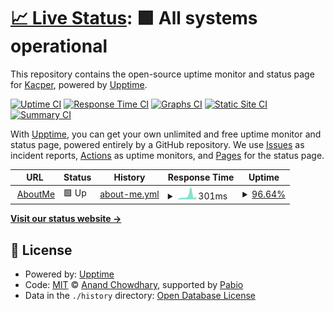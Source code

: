 # [📈 Live Status](https://KacperPilkowski.github.io/aboutme-upptime): <!--live status--> **🟩 All systems operational**

This repository contains the open-source uptime monitor and status page for [Kacper](http://kacperpilkowski.com/), powered by [Upptime](https://github.com/upptime/upptime).

[![Uptime CI](https://github.com/KacperPilkowski/aboutme-upptime/workflows/Uptime%20CI/badge.svg)](https://github.com/KacperPilkowski/aboutme-upptime/actions?query=workflow%3A%22Uptime+CI%22)
[![Response Time CI](https://github.com/KacperPilkowski/aboutme-upptime/workflows/Response%20Time%20CI/badge.svg)](https://github.com/KacperPilkowski/aboutme-upptime/actions?query=workflow%3A%22Response+Time+CI%22)
[![Graphs CI](https://github.com/KacperPilkowski/aboutme-upptime/workflows/Graphs%20CI/badge.svg)](https://github.com/KacperPilkowski/aboutme-upptime/actions?query=workflow%3A%22Graphs+CI%22)
[![Static Site CI](https://github.com/KacperPilkowski/aboutme-upptime/workflows/Static%20Site%20CI/badge.svg)](https://github.com/KacperPilkowski/aboutme-upptime/actions?query=workflow%3A%22Static+Site+CI%22)
[![Summary CI](https://github.com/KacperPilkowski/aboutme-upptime/workflows/Summary%20CI/badge.svg)](https://github.com/KacperPilkowski/aboutme-upptime/actions?query=workflow%3A%22Summary+CI%22)

With [Upptime](https://upptime.js.org), you can get your own unlimited and free uptime monitor and status page, powered entirely by a GitHub repository. We use [Issues](https://github.com/KacperPilkowski/aboutme-upptime/issues) as incident reports, [Actions](https://github.com/KacperPilkowski/aboutme-upptime/actions) as uptime monitors, and [Pages](https://KacperPilkowski.github.io/aboutme-upptime) for the status page.

<!--start: status pages-->
<!-- This summary is generated by Upptime (https://github.com/upptime/upptime) -->
<!-- Do not edit this manually, your changes will be overwritten -->
<!-- prettier-ignore -->
| URL | Status | History | Response Time | Uptime |
| --- | ------ | ------- | ------------- | ------ |
| <img alt="" src="https://icons.duckduckgo.com/ip3/www.kacperpilkowski.com.ico" height="13"> [AboutMe](https://www.kacperpilkowski.com/en) | 🟩 Up | [about-me.yml](https://github.com/KacperPilkowski/aboutme-upptime/commits/HEAD/history/about-me.yml) | <details><summary><img alt="Response time graph" src="./graphs/about-me/response-time-week.png" height="20"> 301ms</summary><br><a href="https://KacperPilkowski.github.io/aboutme-upptime/history/about-me"><img alt="Response time 209" src="https://img.shields.io/endpoint?url=https%3A%2F%2Fraw.githubusercontent.com%2FKacperPilkowski%2Faboutme-upptime%2FHEAD%2Fapi%2Fabout-me%2Fresponse-time.json"></a><br><a href="https://KacperPilkowski.github.io/aboutme-upptime/history/about-me"><img alt="24-hour response time 518" src="https://img.shields.io/endpoint?url=https%3A%2F%2Fraw.githubusercontent.com%2FKacperPilkowski%2Faboutme-upptime%2FHEAD%2Fapi%2Fabout-me%2Fresponse-time-day.json"></a><br><a href="https://KacperPilkowski.github.io/aboutme-upptime/history/about-me"><img alt="7-day response time 301" src="https://img.shields.io/endpoint?url=https%3A%2F%2Fraw.githubusercontent.com%2FKacperPilkowski%2Faboutme-upptime%2FHEAD%2Fapi%2Fabout-me%2Fresponse-time-week.json"></a><br><a href="https://KacperPilkowski.github.io/aboutme-upptime/history/about-me"><img alt="30-day response time 209" src="https://img.shields.io/endpoint?url=https%3A%2F%2Fraw.githubusercontent.com%2FKacperPilkowski%2Faboutme-upptime%2FHEAD%2Fapi%2Fabout-me%2Fresponse-time-month.json"></a><br><a href="https://KacperPilkowski.github.io/aboutme-upptime/history/about-me"><img alt="1-year response time 220" src="https://img.shields.io/endpoint?url=https%3A%2F%2Fraw.githubusercontent.com%2FKacperPilkowski%2Faboutme-upptime%2FHEAD%2Fapi%2Fabout-me%2Fresponse-time-year.json"></a></details> | <details><summary><a href="https://KacperPilkowski.github.io/aboutme-upptime/history/about-me">96.64%</a></summary><a href="https://KacperPilkowski.github.io/aboutme-upptime/history/about-me"><img alt="All-time uptime 99.94%" src="https://img.shields.io/endpoint?url=https%3A%2F%2Fraw.githubusercontent.com%2FKacperPilkowski%2Faboutme-upptime%2FHEAD%2Fapi%2Fabout-me%2Fuptime.json"></a><br><a href="https://KacperPilkowski.github.io/aboutme-upptime/history/about-me"><img alt="24-hour uptime 76.45%" src="https://img.shields.io/endpoint?url=https%3A%2F%2Fraw.githubusercontent.com%2FKacperPilkowski%2Faboutme-upptime%2FHEAD%2Fapi%2Fabout-me%2Fuptime-day.json"></a><br><a href="https://KacperPilkowski.github.io/aboutme-upptime/history/about-me"><img alt="7-day uptime 96.64%" src="https://img.shields.io/endpoint?url=https%3A%2F%2Fraw.githubusercontent.com%2FKacperPilkowski%2Faboutme-upptime%2FHEAD%2Fapi%2Fabout-me%2Fuptime-week.json"></a><br><a href="https://KacperPilkowski.github.io/aboutme-upptime/history/about-me"><img alt="30-day uptime 99.23%" src="https://img.shields.io/endpoint?url=https%3A%2F%2Fraw.githubusercontent.com%2FKacperPilkowski%2Faboutme-upptime%2FHEAD%2Fapi%2Fabout-me%2Fuptime-month.json"></a><br><a href="https://KacperPilkowski.github.io/aboutme-upptime/history/about-me"><img alt="1-year uptime 99.94%" src="https://img.shields.io/endpoint?url=https%3A%2F%2Fraw.githubusercontent.com%2FKacperPilkowski%2Faboutme-upptime%2FHEAD%2Fapi%2Fabout-me%2Fuptime-year.json"></a></details>

<!--end: status pages-->

[**Visit our status website →**](https://KacperPilkowski.github.io/aboutme-upptime)

## 📄 License

- Powered by: [Upptime](https://github.com/upptime/upptime)
- Code: [MIT](./LICENSE) © [Anand Chowdhary](https://anandchowdhary.com), supported by [Pabio](https://pabio.com)
- Data in the `./history` directory: [Open Database License](https://opendatacommons.org/licenses/odbl/1-0/)
